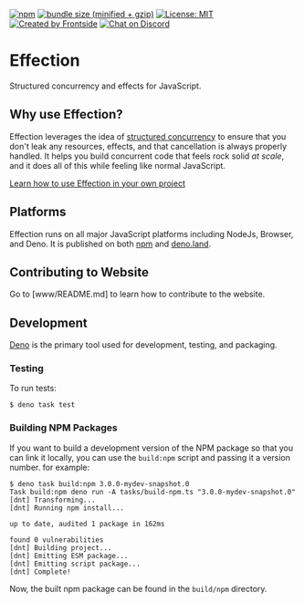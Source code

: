 [![npm](https://img.shields.io/npm/v/effection.svg)](https://www.npmjs.com/package/effection)
[![bundle size (minified + gzip)](https://img.shields.io/bundlephobia/minzip/effection)](https://bundlephobia.com/result?p=effection)
[![License: MIT](https://img.shields.io/badge/License-MIT-yellow.svg)](https://opensource.org/licenses/MIT)
[![Created by Frontside](https://img.shields.io/badge/created%20by-frontside-26abe8.svg)](https://frontside.com)
[![Chat on Discord](https://img.shields.io/discord/700803887132704931?Label=Discord)](https://discord.gg/Ug5nWH8)

# Effection

Structured concurrency and effects for JavaScript.

## Why use Effection?

Effection leverages the idea of [structured concurrency][structured concurrency]
to ensure that you don't leak any resources, effects, and that cancellation is
always properly handled. It helps you build concurrent code that feels rock
solid _at scale_, and it does all of this while feeling like normal JavaScript.

[Learn how to use Effection in your own project](https://frontside.com/effection)

## Platforms

Effection runs on all major JavaScript platforms including NodeJs, Browser, and
Deno. It is published on both [npm][npm-effection] and [deno.land][deno-land-effection].

## Contributing to Website

Go to [www/README.md] to learn how to contribute to the website.

## Development

[Deno][] is the primary tool used for development, testing, and packaging.

### Testing

To run tests:

```text
$ deno task test
```

### Building NPM Packages

If you want to build a development version of the NPM package so that you can
link it locally, you can use the `build:npm` script and passing it a version
number. for example:

``` text
$ deno task build:npm 3.0.0-mydev-snapshot.0
Task build:npm deno run -A tasks/build-npm.ts "3.0.0-mydev-snapshot.0"
[dnt] Transforming...
[dnt] Running npm install...

up to date, audited 1 package in 162ms

found 0 vulnerabilities
[dnt] Building project...
[dnt] Emitting ESM package...
[dnt] Emitting script package...
[dnt] Complete!
```

Now, the built npm package can be found in the `build/npm` directory.

[structured concurrency]: https://vorpus.org/blog/notes-on-structured-concurrency-or-go-statement-considered-harmful/
[discord]: https://discord.gg/Ug5nWH8
[Deno]: https://deno.land
[npm-effection]: https://www.npmjs.com/package/effection
[deno-land-effection]: https://deno.land/x/effection
